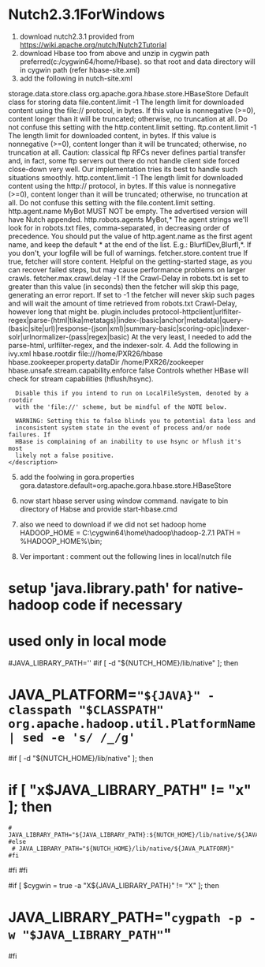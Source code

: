 # Nutch2.3.1ForWindows

1. download nutch2.3.1 provided from 
https://wiki.apache.org/nutch/Nutch2Tutorial
2. download Hbase too from above and unzip in cygwin path preferred(c:/cygwin64/home/Hbase). so that root and data directory will in cygwin path (refer hbase-site.xml)
3. add the following in nutch-site.xml
<?xml version="1.0"?>
<?xml-stylesheet type="text/xsl" href="configuration.xsl"?>

<configuration>

<property>
 <name>storage.data.store.class</name>
 <value>org.apache.gora.hbase.store.HBaseStore</value>
 <description>Default class for storing data</description>
</property>


<property>
  <name>file.content.limit</name>
  <value>-1</value>
  <description>The length limit for downloaded content using the file://
  protocol, in bytes. If this value is nonnegative (>=0), content longer
  than it will be truncated; otherwise, no truncation at all. Do not
  confuse this setting with the http.content.limit setting.
  </description>
</property>

<property>
  <name>ftp.content.limit</name>
  <value>-1</value>
  <!-- <value>65536</value> -->
  <description>The length limit for downloaded content, in bytes.
  If this value is nonnegative (>=0), content longer than it will be truncated;
  otherwise, no truncation at all.
  Caution: classical ftp RFCs never defines partial transfer and, in fact,
  some ftp servers out there do not handle client side forced close-down very
  well. Our implementation tries its best to handle such situations smoothly.
  </description>
</property>

<property>
  <name>http.content.limit</name>
  <value>-1</value>
  <description>The length limit for downloaded content using the http://
  protocol, in bytes. If this value is nonnegative (>=0), content longer
  than it will be truncated; otherwise, no truncation at all. Do not
  confuse this setting with the file.content.limit setting.
  </description>
</property>




<property>
 <name>http.agent.name</name>
 <value>MyBot</value>
 <description>MUST NOT be empty. The advertised version will have Nutch appended.</description>
</property>
<property>
 <name>http.robots.agents</name>
 <value>MyBot,*</value>
 <description>The agent strings we'll look for in robots.txt files,
 comma-separated, in decreasing order of precedence. You should
 put the value of http.agent.name as the first agent name, and keep the
 default * at the end of the list. E.g.: BlurflDev,Blurfl,*. If you don't, your logfile will be full of warnings.
 </description>
</property>
<property>
 <name>fetcher.store.content</name>
 <value>true</value>
 <description>If true, fetcher will store content. Helpful on the getting-started stage, as you can recover failed steps, but may cause performance problems on larger crawls.</description>
</property>

<property>
 <name>fetcher.max.crawl.delay</name>
 <value>-1</value>
 <description>
 If the Crawl-Delay in robots.txt is set to greater than this value (in
 seconds) then the fetcher will skip this page, generating an error report. If set to -1 the fetcher will never skip such pages and will wait the amount of time retrieved from robots.txt Crawl-Delay, however long that might be.
 </description>
</property>

<!-- Applicable plugins-->
 <property>
 <name>plugin.includes</name>
 <value>protocol-httpclient|urlfilter-regex|parse-(html|tika|metatags)|index-(basic|anchor|metadata)|query-(basic|site|url)|response-(json|xml)|summary-basic|scoring-opic|indexer-solr|urlnormalizer-(pass|regex|basic)</value>
<description> At the very least, I needed to add the parse-html, urlfilter-regex, and the indexer-solr.
</description>
 </property>

</configuration>
 4. Add the following in ivy.xml
 
 <configuration>
  <property>
    <name>hbase.rootdir</name>
    <value>file:///home/PXR26/hbase</value>
  </property>
  <property>
    <name>hbase.zookeeper.property.dataDir</name>
    <value>/home/PXR26/zookeeper</value>
  </property>
  <property>
    <name>hbase.unsafe.stream.capability.enforce</name>
    <value>false</value>
    <description>
      Controls whether HBase will check for stream capabilities (hflush/hsync).

      Disable this if you intend to run on LocalFileSystem, denoted by a rootdir
      with the 'file://' scheme, but be mindful of the NOTE below.

      WARNING: Setting this to false blinds you to potential data loss and
      inconsistent system state in the event of process and/or node failures. If
      HBase is complaining of an inability to use hsync or hflush it's most
      likely not a false positive.
    </description>
  </property>
</configuration>

5. add the foolwing in gora.properties 
gora.datastore.default=org.apache.gora.hbase.store.HBaseStore

6. now start hbase server using window command. navigate  to bin directory of Habse and provide start-hbase.cmd


 7. also we need to download if we did not set hadoop home HADOOP_HOME = C:\cygwin64\home\hadoop\hadoop-2.7.1 PATH = %HADOOP_HOME%\bin;
 
 8. Ver important : comment out the following lines in local/nutch file
   # setup 'java.library.path' for native-hadoop code if necessary
# used only in local mode 
#JAVA_LIBRARY_PATH=''
#if [ -d "${NUTCH_HOME}/lib/native" ]; then

 # JAVA_PLATFORM=`"${JAVA}" -classpath "$CLASSPATH" org.apache.hadoop.util.PlatformName | sed -e 's/ /_/g'`

  #if [ -d "${NUTCH_HOME}/lib/native" ]; then
   # if [ "x$JAVA_LIBRARY_PATH" != "x" ]; then
    #  JAVA_LIBRARY_PATH="${JAVA_LIBRARY_PATH}:${NUTCH_HOME}/lib/native/${JAVA_PLATFORM}"
    #else
     # JAVA_LIBRARY_PATH="${NUTCH_HOME}/lib/native/${JAVA_PLATFORM}"
    #fi
  #fi
#fi

#if [ $cygwin = true -a "X${JAVA_LIBRARY_PATH}" != "X" ]; then
 # JAVA_LIBRARY_PATH="`cygpath -p -w "$JAVA_LIBRARY_PATH"`"
#fi


 
 
